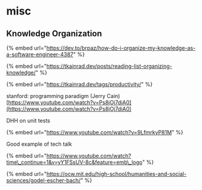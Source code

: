 # misc

## Knowledge Organization

{% embed url="https://dev.to/brpaz/how-do-i-organize-my-knowledge-as-a-software-engineer-4387" %}

{% embed url="https://tkainrad.dev/posts/reading-list-organizing-knowledge/" %}

{% embed url="https://tkainrad.dev/tags/productivity/" %}



stanford: programming paradigm \(Jerry Cain\) [https://www.youtube.com/watch?v=Ps8jOj7diA0](https://www.youtube.com/watch?v=Ps8jOj7diA0)



DHH on unit tests

{% embed url="https://www.youtube.com/watch?v=9LfmrkyP81M" %}

Good example of tech talk

{% embed url="https://www.youtube.com/watch?time\_continue=1&v=yY1FSsUV-8c&feature=emb\_logo" %}

{% embed url="https://ocw.mit.edu/high-school/humanities-and-social-sciences/godel-escher-bach/" %}



